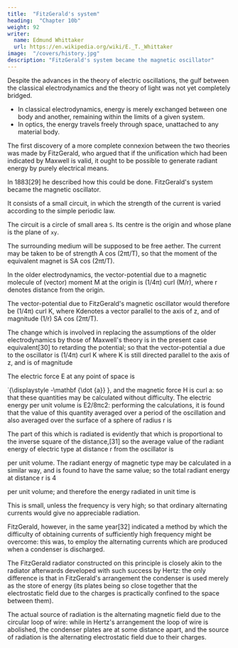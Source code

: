 ```yaml
---
title:  "FitzGerald's system"
heading:  "Chapter 10b"
weight: 92
writer:
  name: Edmund Whittaker
  url: https://en.wikipedia.org/wiki/E._T._Whittaker
image:  "/covers/history.jpg"
description: "FitzGerald's system became the magnetic oscillator"
---
```



Despite the advances in the theory of electric oscillations, the gulf between the classical electrodynamics and the theory of light was not yet completely bridged. 
- In classical electrodynamics, energy is merely exchanged between one body and another, remaining within the limits of a given system.
- In optics, the energy travels freely through space, unattached to any material body. 

The first discovery of a more complete connexion between the two theories was made by FitzGerald, who argued that if the unification which had been indicated by Maxwell is valid, it ought to be possible to generate radiant energy by purely electrical means.

In 1883[29] he described how this could be done. FitzGerald's system became the magnetic oscillator.

It consists of a small circuit, in which the strength of the current is varied according to the simple periodic law. 

The circuit is a circle of small area `S`. Its centre is the origin and whose plane is the plane of `xy`. 

The surrounding medium will be supposed to be free aether. The current may be taken to be of strength A cos (2πt/T), so that the moment of the equivalent magnet is SA cos (2πt/T). 

In the older electrodynamics, the vector-potential due to a magnetic molecule of (vector) moment M at the origin is (1/4π) curl (M/r), where r denotes distance from the origin. 

The vector-potential due to FitzGerald's magnetic oscillator would therefore be (1/4π) curl K, where Kdenotes a vector parallel to the axis of z, and of magnitude (1/r) SA cos (2πt/T). 

The change which is involved in replacing the assumptions of the older electrodynamics by those of Maxwell's theory is in the present case equivalent[30] to retarding the potential; so that the vector-potential a due to the oscillator is (1/4π) curl K where K is still directed parallel to the axis of z, and is of magnitude

The electric force E at any point of space is 

˙{\displaystyle -\mathbf {\dot {a}} }, and the magnetic force H is curl a: so that these quantities may be calculated without difficulty. The electric energy per unit volume is E2/8πc2: performing the calculations, it is found that the value of this quantity averaged over a period of the oscillation and also averaged over the surface of a sphere of radius r is

The part of this which is radiated is evidently that which is proportional to the inverse square of the distance,[31] so the average value of the radiant energy of electric type at distance r from the oscillator is 

per unit volume. The radiant energy of magnetic type may be calculated in a similar way, and is found to have the same value; so the total radiant energy at distance r is 
4

per unit volume; and therefore the energy radiated in unit time is 

This is small, unless the frequency is very high; so that ordinary alternating currents would give no appreciable radiation. 

FitzGerald, however, in the same year[32] indicated a method by which the difficulty of obtaining currents of sufficiently high frequency might be overcome: this was, to employ the alternating currents which are produced when a condenser is discharged.

The FitzGerald radiator constructed on this principle is closely akin to the radiator afterwards developed with such success by Hertz: the only difference is that in FitzGerald's arrangement the condenser is used merely as the store of energy (its plates being so close together that the electrostatic field due to the charges is practically confined to the space between them). 

The actual source of radiation is the alternating magnetic field due to the circular loop of wire: while in Hertz's arrangement the loop of wire is abolished, the condenser plates are at some distance apart, and the source of radiation is the alternating electrostatic field due to their charges.

